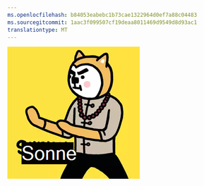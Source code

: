 ```yaml
---
ms.openlocfilehash: b84053eabebc1b73cae1322964d0ef7a88c04483
ms.sourcegitcommit: 1aac3f099507cf19deaa8011469d9549d8d93ac1
translationtype: MT
---
```

![Bild](test.png)

